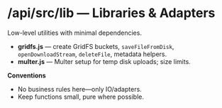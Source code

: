 # /api/src/lib — Libraries & Adapters

Low-level utilities with minimal dependencies.

- **gridfs.js** — create GridFS buckets, `saveFileFromDisk`, `openDownloadStream`, `deleteFile`, metadata helpers.
- **multer.js** — Multer setup for temp disk uploads; size limits.

**Conventions**
- No business rules here—only IO/adapters.
- Keep functions small, pure where possible.
